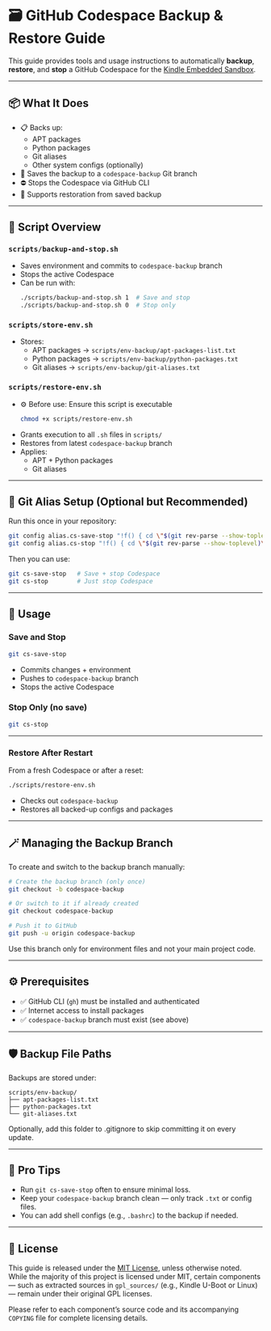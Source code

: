 <!--
  📄 Kindle Embedded Sandbox Documentation
  File: codespace-backup-guide.md
  Description: Guide for setting up environment backup and restore in GitHub Codespaces, including tooling, usage, and scripts to manage packages, configs, and branches.
  Author: yoganathp
  Repository: https://github.com/yoganathp/kindle-embedded-sandbox
  License: MIT (with GPL components as noted)
-->

# 🗃️ GitHub Codespace Backup & Restore Guide

This guide provides tools and usage instructions to automatically **backup**, **restore**, and **stop** a GitHub Codespace for the [Kindle Embedded Sandbox](https://github.com/yoganathp/kindle-embedded-sandbox).

---

## 📦 What It Does

- 📋 Backs up:
  - APT packages
  - Python packages
  - Git aliases
  - Other system configs (optionally)
- 💾 Saves the backup to a `codespace-backup` Git branch
- ⛔ Stops the Codespace via GitHub CLI
- 🔁 Supports restoration from saved backup

---

## 📁 Script Overview

### `scripts/backup-and-stop.sh`

- Saves environment and commits to `codespace-backup` branch
- Stops the active Codespace
- Can be run with:
  ```bash
  ./scripts/backup-and-stop.sh 1  # Save and stop
  ./scripts/backup-and-stop.sh 0  # Stop only
  ```

### `scripts/store-env.sh`

- Stores:
  - APT packages → `scripts/env-backup/apt-packages-list.txt`
  - Python packages → `scripts/env-backup/python-packages.txt`
  - Git aliases → `scripts/env-backup/git-aliases.txt`

### `scripts/restore-env.sh`
- ⚙️ Before use: Ensure this script is executable
    ```bash
    chmod +x scripts/restore-env.sh
    ```
- Grants execution to all `.sh` files in `scripts/`
- Restores from latest `codespace-backup` branch
- Applies:
  - APT + Python packages
  - Git aliases

---

## 🧰 Git Alias Setup (Optional but Recommended)

Run this once in your repository:

```bash
git config alias.cs-save-stop "!f() { cd \"$(git rev-parse --show-toplevel)\" && ./scripts/backup-and-stop.sh 1; }; f"
git config alias.cs-stop "!f() { cd \"$(git rev-parse --show-toplevel)\" && ./scripts/backup-and-stop.sh 0; }; f"
```

Then you can use:

```bash
git cs-save-stop   # Save + stop Codespace
git cs-stop        # Just stop Codespace
```

---

## 🧪 Usage

### Save and Stop

```bash
git cs-save-stop
```

- Commits changes + environment
- Pushes to `codespace-backup` branch
- Stops the active Codespace

### Stop Only (no save)

```bash
git cs-stop
```

---

### Restore After Restart

From a fresh Codespace or after a reset:

```bash
./scripts/restore-env.sh
```

- Checks out `codespace-backup`
- Restores all backed-up configs and packages

---

## 🪄 Managing the Backup Branch

To create and switch to the backup branch manually:

```bash
# Create the backup branch (only once)
git checkout -b codespace-backup

# Or switch to it if already created
git checkout codespace-backup

# Push it to GitHub
git push -u origin codespace-backup
```

Use this branch only for environment files and not your main project code.

---

## ⚙️ Prerequisites

- ✅ GitHub CLI (`gh`) must be installed and authenticated
- ✅ Internet access to install packages
- ✅ `codespace-backup` branch must exist (see above)

---

## 🛡️ Backup File Paths

Backups are stored under:

```
scripts/env-backup/
├── apt-packages-list.txt
├── python-packages.txt
└── git-aliases.txt
```

Optionally, add this folder to .gitignore to skip committing it on every update.

---

## 🧠 Pro Tips

- Run `git cs-save-stop` often to ensure minimal loss.
- Keep your `codespace-backup` branch clean — only track `.txt` or config files.
- You can add shell configs (e.g., `.bashrc`) to the backup if needed.

---

## 📜 License

This guide is released under the [MIT License](./LICENSE.md), unless otherwise noted.  
While the majority of this project is licensed under MIT, certain components — such as extracted sources in `gpl_sources/` (e.g., Kindle U-Boot or Linux) — remain under their original GPL licenses.

Please refer to each component’s source code and its accompanying `COPYING` file for complete licensing details.